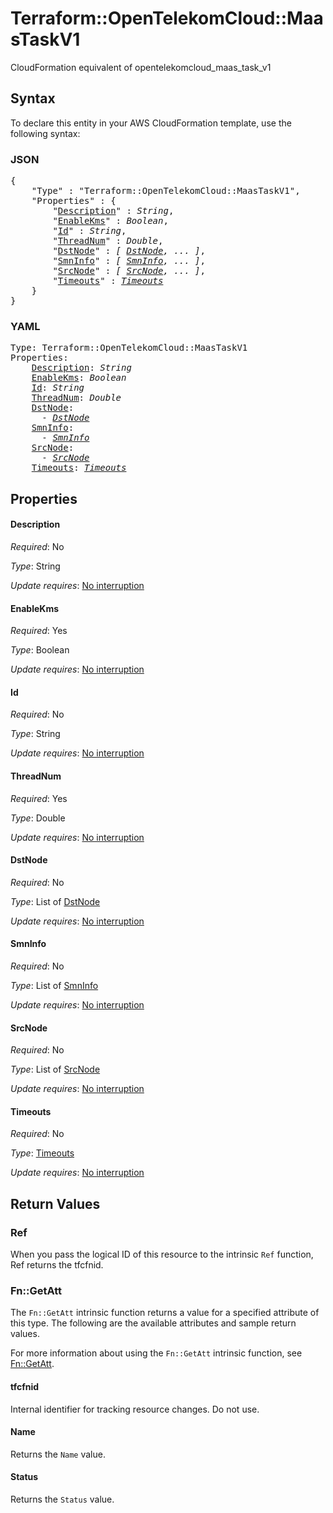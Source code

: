 # Terraform::OpenTelekomCloud::MaasTaskV1

CloudFormation equivalent of opentelekomcloud_maas_task_v1

## Syntax

To declare this entity in your AWS CloudFormation template, use the following syntax:

### JSON

<pre>
{
    "Type" : "Terraform::OpenTelekomCloud::MaasTaskV1",
    "Properties" : {
        "<a href="#description" title="Description">Description</a>" : <i>String</i>,
        "<a href="#enablekms" title="EnableKms">EnableKms</a>" : <i>Boolean</i>,
        "<a href="#id" title="Id">Id</a>" : <i>String</i>,
        "<a href="#threadnum" title="ThreadNum">ThreadNum</a>" : <i>Double</i>,
        "<a href="#dstnode" title="DstNode">DstNode</a>" : <i>[ <a href="dstnode.md">DstNode</a>, ... ]</i>,
        "<a href="#smninfo" title="SmnInfo">SmnInfo</a>" : <i>[ <a href="smninfo.md">SmnInfo</a>, ... ]</i>,
        "<a href="#srcnode" title="SrcNode">SrcNode</a>" : <i>[ <a href="srcnode.md">SrcNode</a>, ... ]</i>,
        "<a href="#timeouts" title="Timeouts">Timeouts</a>" : <i><a href="timeouts.md">Timeouts</a></i>
    }
}
</pre>

### YAML

<pre>
Type: Terraform::OpenTelekomCloud::MaasTaskV1
Properties:
    <a href="#description" title="Description">Description</a>: <i>String</i>
    <a href="#enablekms" title="EnableKms">EnableKms</a>: <i>Boolean</i>
    <a href="#id" title="Id">Id</a>: <i>String</i>
    <a href="#threadnum" title="ThreadNum">ThreadNum</a>: <i>Double</i>
    <a href="#dstnode" title="DstNode">DstNode</a>: <i>
      - <a href="dstnode.md">DstNode</a></i>
    <a href="#smninfo" title="SmnInfo">SmnInfo</a>: <i>
      - <a href="smninfo.md">SmnInfo</a></i>
    <a href="#srcnode" title="SrcNode">SrcNode</a>: <i>
      - <a href="srcnode.md">SrcNode</a></i>
    <a href="#timeouts" title="Timeouts">Timeouts</a>: <i><a href="timeouts.md">Timeouts</a></i>
</pre>

## Properties

#### Description

_Required_: No

_Type_: String

_Update requires_: [No interruption](https://docs.aws.amazon.com/AWSCloudFormation/latest/UserGuide/using-cfn-updating-stacks-update-behaviors.html#update-no-interrupt)

#### EnableKms

_Required_: Yes

_Type_: Boolean

_Update requires_: [No interruption](https://docs.aws.amazon.com/AWSCloudFormation/latest/UserGuide/using-cfn-updating-stacks-update-behaviors.html#update-no-interrupt)

#### Id

_Required_: No

_Type_: String

_Update requires_: [No interruption](https://docs.aws.amazon.com/AWSCloudFormation/latest/UserGuide/using-cfn-updating-stacks-update-behaviors.html#update-no-interrupt)

#### ThreadNum

_Required_: Yes

_Type_: Double

_Update requires_: [No interruption](https://docs.aws.amazon.com/AWSCloudFormation/latest/UserGuide/using-cfn-updating-stacks-update-behaviors.html#update-no-interrupt)

#### DstNode

_Required_: No

_Type_: List of <a href="dstnode.md">DstNode</a>

_Update requires_: [No interruption](https://docs.aws.amazon.com/AWSCloudFormation/latest/UserGuide/using-cfn-updating-stacks-update-behaviors.html#update-no-interrupt)

#### SmnInfo

_Required_: No

_Type_: List of <a href="smninfo.md">SmnInfo</a>

_Update requires_: [No interruption](https://docs.aws.amazon.com/AWSCloudFormation/latest/UserGuide/using-cfn-updating-stacks-update-behaviors.html#update-no-interrupt)

#### SrcNode

_Required_: No

_Type_: List of <a href="srcnode.md">SrcNode</a>

_Update requires_: [No interruption](https://docs.aws.amazon.com/AWSCloudFormation/latest/UserGuide/using-cfn-updating-stacks-update-behaviors.html#update-no-interrupt)

#### Timeouts

_Required_: No

_Type_: <a href="timeouts.md">Timeouts</a>

_Update requires_: [No interruption](https://docs.aws.amazon.com/AWSCloudFormation/latest/UserGuide/using-cfn-updating-stacks-update-behaviors.html#update-no-interrupt)

## Return Values

### Ref

When you pass the logical ID of this resource to the intrinsic `Ref` function, Ref returns the tfcfnid.

### Fn::GetAtt

The `Fn::GetAtt` intrinsic function returns a value for a specified attribute of this type. The following are the available attributes and sample return values.

For more information about using the `Fn::GetAtt` intrinsic function, see [Fn::GetAtt](https://docs.aws.amazon.com/AWSCloudFormation/latest/UserGuide/intrinsic-function-reference-getatt.html).

#### tfcfnid

Internal identifier for tracking resource changes. Do not use.

#### Name

Returns the <code>Name</code> value.

#### Status

Returns the <code>Status</code> value.

